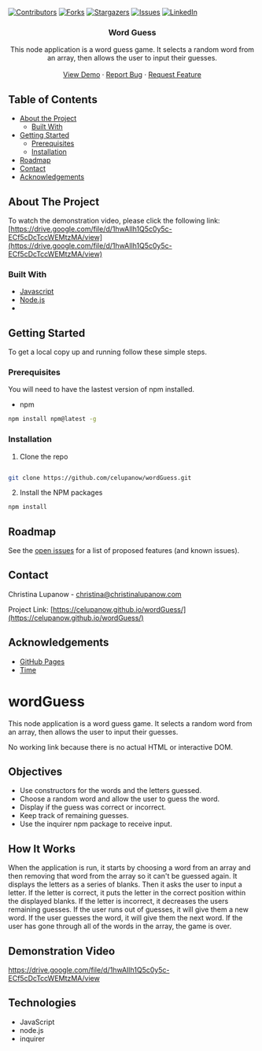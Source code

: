 <!-- PROJECT SHIELDS -->

[![Contributors][contributors-shield]][contributors-url] [![Forks][forks-shield]][forks-url] [![Stargazers][stars-shield]][stars-url] [![Issues][issues-shield]][issues-url] [![LinkedIn][linkedin-shield]][linkedin-url]

 
<h3 align="center">Word Guess</h3>
<p align="center">
This node application is a word guess game. It selects a random word from an array, then allows the user to input their guesses.
<br />
<br />
<a href="https://drive.google.com/file/d/1hwAIlh1Q5c0y5c-ECf5cDcTccWEMtzMA/view">View Demo</a>
·
<a href="https://github.com/celupanow/wordGuess/issues">Report Bug</a>
·
<a href="https://github.com/celupanow/wordGuess/issues">Request Feature</a>

</p>

</p>
<!-- TABLE OF CONTENTS -->

## Table of Contents

* [About the Project](#about-the-project)
	* [Built With](#built-with)
* [Getting Started](#getting-started)
	* [Prerequisites](#prerequisites)
	* [Installation](#installation)
* [Roadmap](#roadmap)
* [Contact](#contact)
* [Acknowledgements](#acknowledgements)

 
<!-- ABOUT THE PROJECT -->

## About The Project
To watch the demonstration video, please click the following link:
[https://drive.google.com/file/d/1hwAIlh1Q5c0y5c-ECf5cDcTccWEMtzMA/view](https://drive.google.com/file/d/1hwAIlh1Q5c0y5c-ECf5cDcTccWEMtzMA/view)

### Built With
* [Javascript](https://developer.mozilla.org/en-US/docs/Web/JavaScript)
* [Node.js](https://nodejs.org)
* 

<!-- GETTING STARTED -->

## Getting Started
To get a local copy up and running follow these simple steps.


### Prerequisites

You will need to have the lastest version of npm installed.
* npm
```sh
npm install npm@latest -g
```
  
### Installation

1. Clone the repo

```sh

git clone https://github.com/celupanow/wordGuess.git

```
2. Install the NPM packages
```sh
npm install
```

<!-- ROADMAP -->

## Roadmap

  

See the [open issues](https://github.com/celupanow/wordGuess/issues) for a list of proposed features (and known issues).

<!-- CONTACT -->

## Contact

  

Christina Lupanow - christina@christinalupanow.com

  

Project Link: [https://celupanow.github.io/wordGuess/](https://celupanow.github.io/wordGuess/)

<!-- ACKNOWLEDGEMENTS -->

## Acknowledgements

  

* [GitHub Pages](https://pages.github.com)
* [Time](https://time.com)

<!-- MARKDOWN LINKS & IMAGES -->

<!-- https://www.markdownguide.org/basic-syntax/#reference-style-links -->

[contributors-shield]: https://img.shields.io/github/contributors/celupanow/wordGuess.svg?style=flat-square

[contributors-url]: https://github.com/celupanow/wordGuess/graphs/contributors

[forks-shield]: https://img.shields.io/github/forks/celupanow/wordGuess.svg?style=flat-square

[forks-url]: https://github.com/celupanow/wordGuess/network/members

[stars-shield]: https://img.shields.io/github/stars/celupanow/wordGuess.svg?style=flat-square

[stars-url]: https://github.com/celupanow/wordGuess/stargazers

[issues-shield]: https://img.shields.io/github/issues/celupanow/wordGuess.svg?style=flat-square

[issues-url]: https://github.com/celupanow/wordGuess/issues

[license-shield]: https://img.shields.io/github/license/celupanow/wordGuess.svg?style=flat-square

[license-url]: https://github.com/celupanow/wordGuess/blob/master/LICENSE.txt

[linkedin-shield]: https://img.shields.io/badge/-LinkedIn-black.svg?style=flat-square&logo=linkedin&colorB=555

[linkedin-url]: https://linkedin.com/in/celupanow

[product-screenshot]: images/screenshot.png



# wordGuess
This node application is a word guess game. It selects a random word from an array, then allows the user to input their guesses. 

No working link because there is no actual HTML or interactive DOM.

## Objectives

 - Use constructors for the words and the letters guessed.
 - Choose a random word and allow the user to guess the word.
 - Display if the guess was correct or incorrect.
 - Keep track of remaining guesses.
 - Use the inquirer npm package to receive input.
 
## How It Works
When the application is run, it starts by choosing a word from an array and then removing that word from the array so it can't be guessed again. It displays the letters as a series of blanks. Then it asks the user to input a letter. If the letter is correct, it puts the letter in the correct position within the displayed blanks. If the letter is incorrect, it decreases the users remaining guesses. If the user runs out of guesses, it will give them a new word. If the user guesses the word, it will give them the next word. If the user has gone through all of the words in the array, the game is over.

## Demonstration Video
https://drive.google.com/file/d/1hwAIlh1Q5c0y5c-ECf5cDcTccWEMtzMA/view

## Technologies

 - JavaScript
 - node.js
 - inquirer

<!--stackedit_data:
eyJoaXN0b3J5IjpbLTE4MDkwNTU2NzcsLTE2NDE1MjYwNjcsLT
E5ODcwOTAzOTZdfQ==
-->